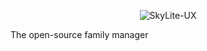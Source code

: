 <p align="center">
  <img src="https://github.com/user-attachments/assets/cf4b4b9f-c8db-4303-8fd0-58126a42382f" alt="SkyLite-UX"/>
</p>
The open-source family manager

